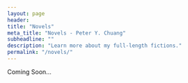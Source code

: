 ```yaml
---
layout: page
header:
title: "Novels"
meta_title: "Novels - Peter Y. Chuang"
subheadline: ""
description: "Learn more about my full-length fictions."
permalink: "/novels/"
---
```

Coming Soon...
